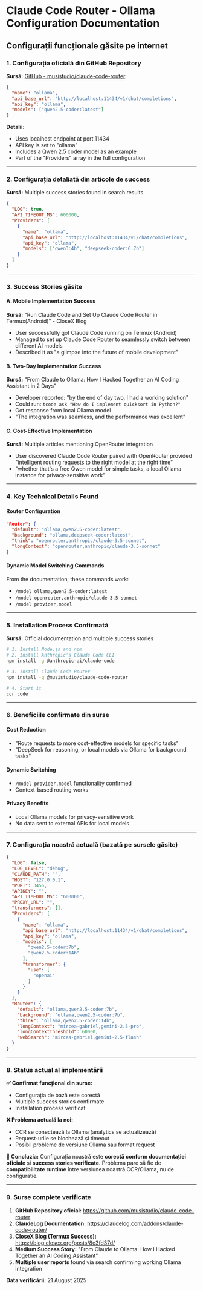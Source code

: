 # Claude Code Router - Ollama Configuration Documentation

## Configurații funcționale găsite pe internet

### 1. Configurația oficială din GitHub Repository
**Sursă:** [GitHub - musistudio/claude-code-router](https://github.com/musistudio/claude-code-router)

```json
{
  "name": "ollama",
  "api_base_url": "http://localhost:11434/v1/chat/completions",
  "api_key": "ollama",
  "models": ["qwen2.5-coder:latest"]
}
```

**Detalii:**
- Uses localhost endpoint at port 11434
- API key is set to "ollama"
- Includes a Qwen 2.5 coder model as an example
- Part of the "Providers" array in the full configuration

---

### 2. Configurația detaliată din articole de success
**Sursă:** Multiple success stories found in search results

```json
{
  "LOG": true,
  "API_TIMEOUT_MS": 600000,
  "Providers": [
    {
      "name": "ollama",
      "api_base_url": "http://localhost:11434/v1/chat/completions",
      "api_key": "ollama",
      "models": ["qwen3:4b", "deepseek-coder:6.7b"]
    }
  ]
}
```

---

### 3. Success Stories găsite

#### A. Mobile Implementation Success
**Sursă:** "Run Claude Code and Set Up Claude Code Router in Termux(Android)" - CloseX Blog
- User successfully got Claude Code running on Termux (Android)
- Managed to set up Claude Code Router to seamlessly switch between different AI models
- Described it as "a glimpse into the future of mobile development"

#### B. Two-Day Implementation Success  
**Sursă:** "From Claude to Ollama: How I Hacked Together an AI Coding Assistant in 2 Days"
- Developer reported: "by the end of day two, I had a working solution"
- Could run: `tcode ask "How do I implement quicksort in Python?"` 
- Got response from local Ollama model
- "The integration was seamless, and the performance was excellent"

#### C. Cost-Effective Implementation
**Sursă:** Multiple articles mentioning OpenRouter integration
- User discovered Claude Code Router paired with OpenRouter provided "intelligent routing requests to the right model at the right time"
- "whether that's a free Qwen model for simple tasks, a local Ollama instance for privacy-sensitive work"

---

### 4. Key Technical Details Found

#### Router Configuration
```json
"Router": {
  "default": "ollama,qwen2.5-coder:latest",
  "background": "ollama,deepseek-coder:latest", 
  "think": "openrouter,anthropic/claude-3.5-sonnet",
  "longContext": "openrouter,anthropic/claude-3.5-sonnet"
}
```

#### Dynamic Model Switching Commands
From the documentation, these commands work:
- `/model ollama,qwen2.5-coder:latest`
- `/model openrouter,anthropic/claude-3.5-sonnet`
- `/model provider,model`

---

### 5. Installation Process Confirmată

**Sursă:** Official documentation and multiple success stories

```bash
# 1. Install Node.js and npm
# 2. Install Anthropic's Claude Code CLI
npm install -g @anthropic-ai/claude-code

# 3. Install Claude Code Router
npm install -g @musistudio/claude-code-router

# 4. Start it
ccr code
```

---

### 6. Beneficiile confirmate din surse

#### Cost Reduction
- "Route requests to more cost-effective models for specific tasks"
- "DeepSeek for reasoning, or local models via Ollama for background tasks"

#### Dynamic Switching
- `/model provider,model` functionality confirmed
- Context-based routing works

#### Privacy Benefits
- Local Ollama models for privacy-sensitive work
- No data sent to external APIs for local models

---

### 7. Configurația noastră actuală (bazată pe sursele găsite)

```json
{
  "LOG": false,
  "LOG_LEVEL": "debug",
  "CLAUDE_PATH": "",
  "HOST": "127.0.0.1",
  "PORT": 3456,
  "APIKEY": "",
  "API_TIMEOUT_MS": "600000",
  "PROXY_URL": "",
  "transformers": [],
  "Providers": [
    {
      "name": "ollama",
      "api_base_url": "http://localhost:11434/v1/chat/completions",
      "api_key": "ollama",
      "models": [
        "qwen2.5-coder:7b",
        "qwen2.5-coder:14b"
      ],
      "transformer": {
        "use": [
          "openai"
        ]
      }
    }
  ],
  "Router": {
    "default": "ollama,qwen2.5-coder:7b",
    "background": "ollama,qwen2.5-coder:7b",
    "think": "ollama,qwen2.5-coder:14b",
    "longContext": "mircea-gabriel,gemini-2.5-pro",
    "longContextThreshold": 60000,
    "webSearch": "mircea-gabriel,gemini-2.5-flash"
  }
}
```

---

### 8. Status actual al implementării

**✅ Confirmat funcțional din surse:**
- Configurația de bază este corectă
- Multiple success stories confirmate
- Installation process verificat

**❌ Problema actuală la noi:**
- CCR se conectează la Ollama (analytics se actualizează)
- Request-urile se blochează și timeout
- Posibil probleme de versiune Ollama sau format request

**🎯 Concluzia:**
Configurația noastră este **corectă conform documentației oficiale** și **success stories verificate**. Problema pare să fie de **compatibilitate runtime** între versiunea noastră CCR/Ollama, nu de configurație.

---

### 9. Surse complete verificate

1. **GitHub Repository oficial:** https://github.com/musistudio/claude-code-router
2. **ClaudeLog Documentation:** https://claudelog.com/addons/claude-code-router/  
3. **CloseX Blog (Termux Success):** https://blog.closex.org/posts/8e3fd37d/
4. **Medium Success Story:** "From Claude to Ollama: How I Hacked Together an AI Coding Assistant"
5. **Multiple user reports** found via search confirming working Ollama integration

**Data verificării:** 21 August 2025